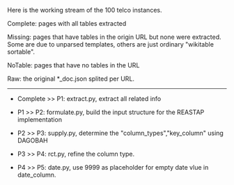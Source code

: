 Here is the working stream of the 100 telco instances.

Complete: pages with all tables extracted

Missing: pages that have tables in the origin URL but none were extracted. Some are due to unparsed templates, others are just ordinary "wikitable sortable".

NoTable: pages that have no tables in the URL

Raw: the original *_doc.json splited per URL.

***

- Complete >> P1: extract.py, extract all related info

- P1 >> P2: formulate.py, build the input structure for the REASTAP implementation

- P2 >> P3: supply.py, determine the  "column_types","key_column" using DAGOBAH

- P3 >> P4: rct.py, refine the column type.

- P4 >> P5: date.py, use 9999 as placeholder for empty date vlue in date_column.
